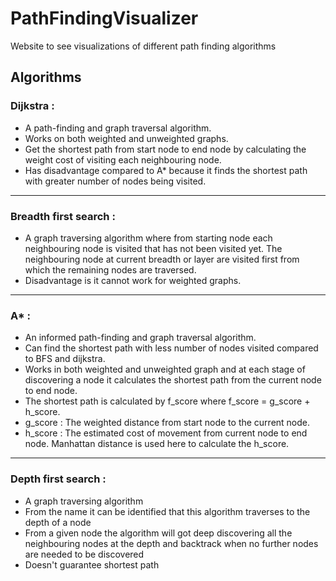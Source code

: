 # PathFindingVisualizer
Website to see visualizations of different path finding algorithms

## Algorithms

### Dijkstra :
  - A path-finding and graph traversal algorithm.
  - Works on both weighted and unweighted graphs.
  - Get the shortest path from start node to end node by calculating the weight cost of visiting each neighbouring node.
  - Has disadvantage compared to A* because it finds the shortest path with greater number of nodes being visited.

  


---
### Breadth first search :
  - A graph traversing algorithm where from starting node each neighbouring node is visited that has not been visited yet. The neighbouring node at current breadth or layer are      visited first from which the remaining nodes are traversed.
  - Disadvantage is it cannot work for weighted graphs.

   



---
### A* :
  - An informed path-finding and graph traversal algorithm.
  - Can find the shortest path with less number of nodes visited compared to BFS and dijkstra.
  - Works in both weighted and unweighted graph and at each stage of discovering a node it calculates the shortest path from the current node to end node.
  - The shortest path is calculated by f_score where f_score = g_score + h_score.
  - g_score : The weighted distance from start node to the current node.
  - h_score : The estimated cost of movement from current node to end node. Manhattan distance is used here to calculate the h_score.
  



---
### Depth first search :
  - A graph traversing algorithm
  - From the name it can be identified that this algorithm traverses to the depth of a node
  - From a given node the algorithm will got deep discovering all the neighbouring nodes at the depth and backtrack when no further nodes are needed to be discovered
  - Doesn't guarantee shortest path

   



